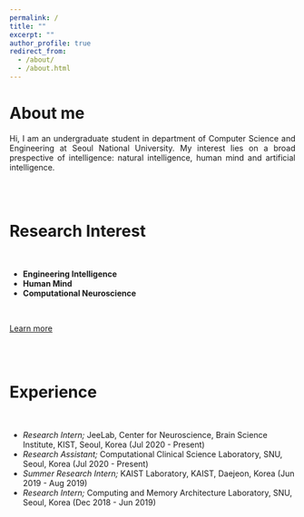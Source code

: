 ```yaml
---
permalink: /
title: ""
excerpt: ""
author_profile: true
redirect_from: 
  - /about/
  - /about.html
---
```


# About me 
<p style='text-align: justify;'>Hi, I am an undergraduate student in department of Computer Science and Engineering at Seoul National University. My interest lies on a broad prespective of intelligence: natural intelligence, human mind and artificial intelligence. </p>


<br> <br>

Research Interest
======
<br> 


- **Engineering Intelligence**
- **Human Mind**
- **Computational Neuroscience** 
<br>

[Learn more](https://anaaack.github.io/research_interest/)

<br> <br>

Experience
======
<br> 

- *Research Intern;* JeeLab, Center for Neuroscience, Brain Science Institute, KIST, Seoul, Korea (Jul 2020 - Present)
- *Research Assistant;* Computational Clinical Science Laboratory, SNU, Seoul, Korea (Jul 2020 - Present)
- *Summer Research Intern;* KAIST Laboratory, KAIST, Daejeon, Korea (Jun 2019 - Aug 2019)
- *Research Intern;* Computing and Memory Architecture Laboratory, SNU, Seoul, Korea (Dec 2018 - Jun 2019)
